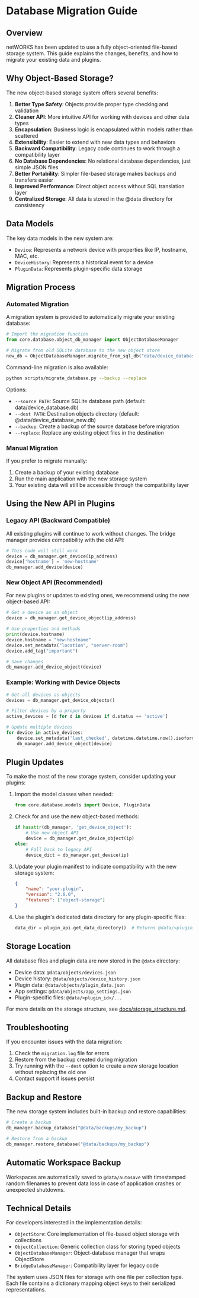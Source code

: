 # Database Migration Guide

## Overview

netWORKS has been updated to use a fully object-oriented file-based storage system. This guide explains the changes, benefits, and how to migrate your existing data and plugins.

## Why Object-Based Storage?

The new object-based storage system offers several benefits:

1. **Better Type Safety**: Objects provide proper type checking and validation
2. **Cleaner API**: More intuitive API for working with devices and other data types
3. **Encapsulation**: Business logic is encapsulated within models rather than scattered
4. **Extensibility**: Easier to extend with new data types and behaviors
5. **Backward Compatibility**: Legacy code continues to work through a compatibility layer
6. **No Database Dependencies**: No relational database dependencies, just simple JSON files
7. **Better Portability**: Simpler file-based storage makes backups and transfers easier
8. **Improved Performance**: Direct object access without SQL translation layer
9. **Centralized Storage**: All data is stored in the @data directory for consistency

## Data Models

The key data models in the new system are:

- `Device`: Represents a network device with properties like IP, hostname, MAC, etc.
- `DeviceHistory`: Represents a historical event for a device
- `PluginData`: Represents plugin-specific data storage

## Migration Process

### Automated Migration

A migration system is provided to automatically migrate your existing database:

```python
# Import the migration function
from core.database.object_db_manager import ObjectDatabaseManager

# Migrate from old SQLite database to the new object store
new_db = ObjectDatabaseManager.migrate_from_sql_db("data/device_database.db", "@data/objects")
```

Command-line migration is also available:

```bash
python scripts/migrate_database.py --backup --replace
```

Options:
- `--source PATH`: Source SQLite database path (default: data/device_database.db)
- `--dest PATH`: Destination objects directory (default: @data/device_database_new.db)
- `--backup`: Create a backup of the source database before migration
- `--replace`: Replace any existing object files in the destination

### Manual Migration

If you prefer to migrate manually:

1. Create a backup of your existing database
2. Run the main application with the new storage system
3. Your existing data will still be accessible through the compatibility layer

## Using the New API in Plugins

### Legacy API (Backward Compatible)

All existing plugins will continue to work without changes. The bridge manager provides compatibility with the old API:

```python
# This code will still work
device = db_manager.get_device(ip_address)
device['hostname'] = 'new-hostname'
db_manager.add_device(device)
```

### New Object API (Recommended)

For new plugins or updates to existing ones, we recommend using the new object-based API:

```python
# Get a device as an object
device = db_manager.get_device_object(ip_address)

# Use properties and methods
print(device.hostname)
device.hostname = "new-hostname"
device.set_metadata("location", "server-room")
device.add_tag("important")

# Save changes
db_manager.add_device_object(device)
```

### Example: Working with Device Objects

```python
# Get all devices as objects
devices = db_manager.get_device_objects()

# Filter devices by a property
active_devices = [d for d in devices if d.status == 'active']

# Update multiple devices
for device in active_devices:
    device.set_metadata('last_checked', datetime.datetime.now().isoformat())
    db_manager.add_device_object(device)
```

## Plugin Updates

To make the most of the new storage system, consider updating your plugins:

1. Import the model classes when needed:
   ```python
   from core.database.models import Device, PluginData
   ```

2. Check for and use the new object-based methods:
   ```python
   if hasattr(db_manager, 'get_device_object'):
       # Use new object API
       device = db_manager.get_device_object(ip)
   else:
       # Fall back to legacy API
       device_dict = db_manager.get_device(ip)
   ```

3. Update your plugin manifest to indicate compatibility with the new storage system:
   ```json
   {
       "name": "your-plugin",
       "version": "2.0.0",
       "features": ["object-storage"]
   }
   ```

4. Use the plugin's dedicated data directory for any plugin-specific files:
   ```python
   data_dir = plugin_api.get_data_directory()  # Returns @data/<plugin_id>
   ```

## Storage Location

All database files and plugin data are now stored in the `@data` directory:

- Device data: `@data/objects/devices.json`
- Device history: `@data/objects/device_history.json`
- Plugin data: `@data/objects/plugin_data.json`
- App settings: `@data/objects/app_settings.json`
- Plugin-specific files: `@data/<plugin_id>/...`

For more details on the storage structure, see [docs/storage_structure.md](storage_structure.md).

## Troubleshooting

If you encounter issues with the data migration:

1. Check the `migration.log` file for errors
2. Restore from the backup created during migration
3. Try running with the `--dest` option to create a new storage location without replacing the old one
4. Contact support if issues persist

## Backup and Restore

The new storage system includes built-in backup and restore capabilities:

```python
# Create a backup
db_manager.backup_database("@data/backups/my_backup")

# Restore from a backup
db_manager.restore_database("@data/backups/my_backup")
```

## Automatic Workspace Backup

Workspaces are automatically saved to `@data/autosave` with timestamped random filenames to prevent data loss in case of application crashes or unexpected shutdowns.

## Technical Details

For developers interested in the implementation details:

- `ObjectStore`: Core implementation of file-based object storage with collections
- `ObjectCollection`: Generic collection class for storing typed objects
- `ObjectDatabaseManager`: Object-database manager that wraps ObjectStore
- `BridgeDatabaseManager`: Compatibility layer for legacy code

The system uses JSON files for storage with one file per collection type. Each file contains a dictionary mapping object keys to their serialized representations. 